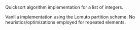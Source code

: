 Quicksort algorithm implementation for a list of integers.

Vanilla implementation using the Lomuto partition scheme. No heuristics/optimizations employed for repeated elements.
